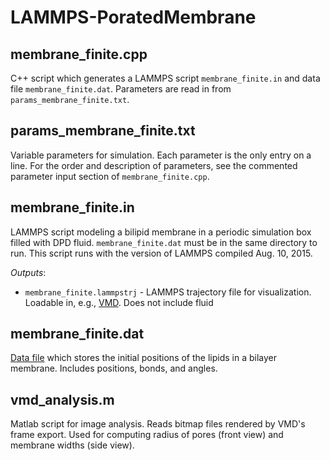 # LAMMPS-PoratedMembrane

## membrane_finite.cpp
C++ script which generates a LAMMPS script `membrane_finite.in` and data file `membrane_finite.dat`. Parameters are read in from `params_membrane_finite.txt`.

## params_membrane_finite.txt
Variable parameters for simulation. Each parameter is the only entry on a line. For the order and description of parameters, see the commented parameter input section of `membrane_finite.cpp`.

## membrane_finite.in
LAMMPS script modeling a bilipid membrane in a periodic simulation box filled with DPD fluid. `membrane_finite.dat` must be in the same directory to run. This script runs with the version of LAMMPS compiled Aug. 10, 2015.

_Outputs_:
* `membrane_finite.lammpstrj` - LAMMPS trajectory file for visualization. Loadable in, e.g., [VMD](http://www.ks.uiuc.edu/Research/vmd/). Does not include fluid

## membrane_finite.dat
[Data file](http://lammps.sandia.gov/doc/read_data.html) which stores the initial positions of the lipids in a bilayer membrane. Includes positions, bonds, and angles.

## vmd_analysis.m
Matlab script for image analysis. Reads bitmap files rendered by VMD's frame export. Used for computing radius of pores (front view) and membrane widths (side view).
